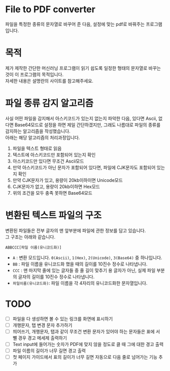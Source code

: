 # File to PDF converter

파일을 특정한 종류의 문자열로 바꾸어 준 다음, 설정에 맞는 pdf로 바꿔주는 프로그램입니다.

# 목적

제가 제작한 간단한 머신러닝 프로그램이 읽기 쉽도록 일정한 형태의 문자열로 바꾸는 것이 이 프로그램의 목적입니다.  
자세한 내용은 설명란의 사이트를 참고해주세요.

# 파일 종류 감지 알고리즘

사실 어떤 파일을 감지해서 아스키코드가 있는지 없는지 파악한 다음, 있다면 Ascii, 없다면 Base64모드로 설정을 하면 제일 간단하겠지만, 그래도 나름대로 파일의 종류를 감지하는 알고리즘을 작성했습니다.  
아래는 해당 알고리즘의 처리과정입니다.

1. 파일을 텍스트 형태로 읽음
2. 텍스트에 아스키코드만 포함되어 있는지 확인
3. 아스키코드만 있다면 무조건 Ascii모드
4. 만약 아스키코드가 아닌 문자가 포함되어 있다면, 파일에 CJK문자도 포함되어 있는지 확인
5. 만약 CJK문자가 있고, 용량이 20kb이하이면 Unicode모드
6. CJK문자가 없고, 용량이 20kb이하면 Hex모드
7. 위의 조건을 모두 충족 못하면 Base64모드

# 변환된 텍스트 파일의 구조

변환된 파일들은 전부 글자의 맨 앞부분에 파일에 관한 정보를 담고 있습니다.  
그 구조는 아래와 같습니다.

`ABBCCC[파일 이름(유니코드화)]`

- `A` : 변환 모드입니다. `0(Ascii)`, `1(Hex)`, `2(Unicode)`, `3(Base64)` 중 하나입니다.
- `BB` : 파일 이름을 유니코드화 했을 때의 길이를 10진수 정수로 나타냅니다.
- `CCC` : 맨 마지막 줄에 있는 글자들 중 줄 길이 맞추기 용 글자가 아닌, 실제 파일 부분의 글자의 길이를 10진수 정수로 나타냅니다.
- `파일이름(유니코드화)`: 파일 이름을 각 4자리의 유니코드화한 문자열입니다.

# TODO

- [ ] 파일을 다 생성하면 볼 수 있는 링크를 화면에 표시하기
- [ ] 개행문자, 탭 변경 문자 추가하기
- [ ] 띄어쓰기, 개행문자, 탭과 같이 무조건 변환 문자가 있어야 하는 문자들은 표에 서 뺄 경우 경고 메세제 출력하기
- [ ] Text input에 들어가는 숫자가 PDF에 맞지 않을 정도로 클 때 그에 대한 경고 출력
- [ ] 파일 이름의 길이가 너무 길면 경고 출력
- [ ] 첫 페이지 가이드에서 표의 길이가 너무 길면 자동으로 다음 줄로 넘어가는 기능 추가
